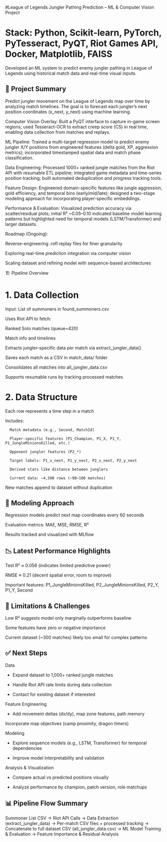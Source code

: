 #League of Legends Jungler Pathing Prediction – ML & Computer Vision Project
# Stack: Python, Scikit-learn, PyTorch, PyTesseract, PyQT, Riot Games API, Docker, Matplotlib, FAISS
Developed an ML system to predict enemy jungler pathing in League of Legends using historical match data and real-time visual inputs.
## 🧠 Project Summary
Predict jungler movement on the League of Legends map over time by analyzing match timelines. The goal is to forecast each jungler’s next position coordinates (x_next, y_next) using machine learning.

Computer Vision Overlay: Built a PyQT interface to capture in-game screen regions; used Tesseract-OCR to extract creep score (CS) in real time, enabling data collection from matches and replays.

ML Pipeline: Trained a multi-target regression model to predict enemy jungler X/Y positions from engineered features (delta gold, XP, aggression metrics); incorporated timestamped spatial data and match phase classification.

Data Engineering: Processed 1000+ ranked jungle matches from the Riot API with resumable ETL pipeline; integrated game metadata and time-series position tracking; built automated deduplication and progress tracking tools.

Feature Design: Engineered domain-specific features like jungle aggression, gold efficiency, and temporal bins (early/mid/late); designed a two-stage modeling approach for incorporating player-specific embeddings.

Performance & Evaluation: Visualized prediction accuracy via scatter/residual plots; initial R² ~0.05–0.10 indicated baseline model learning patterns but highlighted need for temporal models (LSTM/Transformer) and larger datasets.

Roadmap (Ongoing):

Reverse-engineering .rofl replay files for finer granularity

Exploring real-time prediction integration via computer vision

Scaling dataset and refining model with sequence-based architectures


🏗️ Pipeline Overview
# 1. Data Collection
Input: List of summoners in found_summoners.csv

Uses Riot API to fetch:

Ranked Solo matches (queue=420)

Match info and timelines

Extracts jungler-specific data per match via extract_jungler_data()

Saves each match as a CSV in match_data/ folder

Consolidates all matches into all_jungler_data.csv

Supports resumable runs by tracking processed matches

# 2. Data Structure
Each row represents a time step in a match

Includes:

      Match metadata (e.g., Second, MatchId)
      
      Player-specific features (P1_Champion, P1_X, P1_Y, P1_JungleMinionsKilled, etc.)
      
      Opponent jungler features (P2_*)
      
      Target labels: P1_x_next, P1_y_next, P2_x_next, P2_y_next
      
      Derived stats like distance between junglers
      
      Current data: ~4,500 rows (~90–100 matches)

New matches append to dataset without duplication

## 🤖 Modeling Approach
Regression models predict next map coordinates every 60 seconds

Evaluation metrics: MAE, MSE, RMSE, R²

Results tracked and visualized with MLflow

## 📉 Latest Performance Highlights
Test R² ≈ 0.056 (indicates limited predictive power)

RMSE ≈ 0.21 (decent spatial error, room to improve)

Important features: P1_JungleMinionsKilled, P2_JungleMinionsKilled, P2_Y, P1_Y, Second

## 🚧 Limitations & Challenges
Low R² suggests model only marginally outperforms baseline

Some features have zero or negative importance

Current dataset (~300 matches) likely too small for complex patterns

## ✅ Next Steps
Data
- Expand dataset to 1,000+ ranked jungle matches

- Handle Riot API rate limits during data collection

- Contact for existing dataset if interested

Feature Engineering
- Add movement deltas (dx/dy), map zone features, path memory

Incorporate map objectives (camp proximity, dragon timers)

Modeling
- Explore sequence models (e.g., LSTM, Transformer) for temporal dependencies

- Improve model interpretability and validation

Analysis & Visualization
- Compare actual vs predicted positions visually

- Analyze performance by champion, patch version, role matchups

## 📊 Pipeline Flow Summary


Summoner List CSV 
      ->
Riot API Calls 
      ->
Data Extraction (extract_jungler_data) 
      ->
Per-match CSV files + processed tracking 
      ->
Concatenate to full dataset CSV (all_jungler_data.csv) 
      ->
ML Model Training & Evaluation 
      ->
Feature Importance & Residual Analysis
